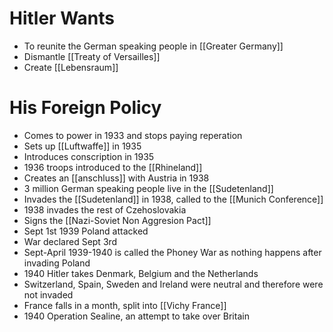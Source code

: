 # Hitler Wants
- To reunite the German speaking people in [[Greater Germany]]
- Dismantle [[Treaty of Versailles]]
- Create [[Lebensraum]]

# His Foreign Policy
- Comes to power in 1933 and stops paying reperation
- Sets up [[Luftwaffe]] in 1935
- Introduces conscription in 1935
- 1936 troops introduced to the [[Rhineland]]
- Creates an [[anschluss]] with Austria in 1938
- 3 million German speaking people live in the [[Sudetenland]]
- Invades the [[Sudetenland]] in 1938, called to the [[Munich Conference]]
- 1938 invades the rest of Czehoslovakia
- Signs the [[Nazi-Soviet Non Aggresion Pact]]
- Sept 1st 1939 Poland attacked
- War declared Sept 3rd
- Sept-April 1939-1940 is called the Phoney War as nothing happens after invading Poland
- 1940 Hitler takes Denmark, Belgium and the Netherlands
- Switzerland, Spain, Sweden and Ireland were neutral and therefore were not invaded
- France falls in a month, split into [[Vichy France]]
- 1940 Operation Sealine, an attempt to take over Britain

